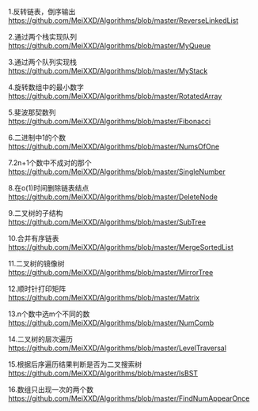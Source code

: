1.反转链表，倒序输出 https://github.com/MeiXXD/Algorithms/blob/master/ReverseLinkedList

2.通过两个栈实现队列 https://github.com/MeiXXD/Algorithms/blob/master/MyQueue

3.通过两个队列实现栈 https://github.com/MeiXXD/Algorithms/blob/master/MyStack

4.旋转数组中的最小数字 https://github.com/MeiXXD/Algorithms/blob/master/RotatedArray

5.斐波那契数列 https://github.com/MeiXXD/Algorithms/blob/master/Fibonacci

6.二进制中1的个数 https://github.com/MeiXXD/Algorithms/blob/master/NumsOfOne

7.2n+1个数中不成对的那个 https://github.com/MeiXXD/Algorithms/blob/master/SingleNumber

8.在o(1)时间删除链表结点 https://github.com/MeiXXD/Algorithms/blob/master/DeleteNode

9.二叉树的子结构 https://github.com/MeiXXD/Algorithms/blob/master/SubTree

10.合并有序链表 https://github.com/MeiXXD/Algorithms/blob/master/MergeSortedList

11.二叉树的镜像树 https://github.com/MeiXXD/Algorithms/blob/master/MirrorTree

12.顺时针打印矩阵 https://github.com/MeiXXD/Algorithms/blob/master/Matrix

13.n个数中选m个不同的数 https://github.com/MeiXXD/Algorithms/blob/master/NumComb

14.二叉树的层次遍历 https://github.com/MeiXXD/Algorithms/blob/master/LevelTraversal

15.根据后序遍历结果判断是否为二叉搜索树 https://github.com/MeiXXD/Algorithms/blob/master/IsBST

16.数组只出现一次的两个数 https://github.com/MeiXXD/Algorithms/blob/master/FindNumAppearOnce
